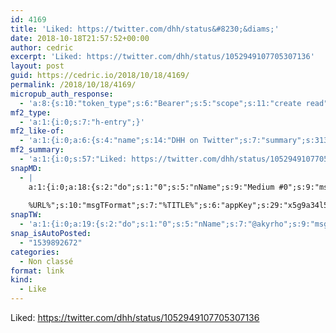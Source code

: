 ```yaml
---
id: 4169
title: 'Liked: https://twitter.com/dhh/status&#8230;&diams;'
date: 2018-10-18T21:57:52+00:00
author: cedric
excerpt: 'Liked: https://twitter.com/dhh/status/1052949107705307136'
layout: post
guid: https://cedric.io/2018/10/18/4169/
permalink: /2018/10/18/4169/
micropub_auth_response:
  - 'a:8:{s:10:"token_type";s:6:"Bearer";s:5:"scope";s:11:"create read";s:2:"me";s:18:"https://cedric.io/";s:9:"issued_by";s:45:"https://cedric.io/wp-json/indieauth/1.0/token";s:9:"client_id";s:33:"https://indigenous.abode.pub/ios/";s:9:"issued_at";i:1538146123;s:4:"user";i:1;s:13:"last_accessed";i:1539892671;}'
mf2_type:
  - 'a:1:{i:0;s:7:"h-entry";}'
mf2_like-of:
  - 'a:1:{i:0;a:6:{s:4:"name";s:14:"DHH on Twitter";s:7:"summary";s:313:"“🙄. This platonic ideal of the programmer sitting in a yoga pose while the divine inspiration and superior architecture arrives without a keyboard in sight is so fucking trite. It’s possible to think with a keyboard in your hand, to explore ideas while and because of the typing. https://t.co/dmJ0VptuvP”";s:8:"featured";s:76:"https://pbs.twimg.com/profile_images/975876868455809024/eK7mDppU_400x400.jpg";s:11:"publication";s:7:"Twitter";s:5:"photo";a:26:{i:0;s:76:"https://pbs.twimg.com/profile_images/975876868455809024/eK7mDppU_400x400.jpg";i:1;s:66:"https://pbs.twimg.com/profile_banners/14561327/1539031099/1500x500";i:2;s:75:"https://pbs.twimg.com/profile_images/975876868455809024/eK7mDppU_normal.jpg";i:3;s:75:"https://pbs.twimg.com/profile_images/975876868455809024/eK7mDppU_bigger.jpg";i:4;s:46:"https://abs.twimg.com/emoji/v2/72x72/1f644.png";i:5;s:92:"https://pbs.twimg.com/profile_images/2722171553/8b3f44685d85864ba7f7947be99496cd_normal.jpeg";i:6;s:76:"https://pbs.twimg.com/profile_images/1038119011148603392/7-O-bpXf_normal.jpg";i:7;s:75:"https://pbs.twimg.com/profile_images/951238338140258305/bH4hlDTU_normal.jpg";i:8;s:75:"https://pbs.twimg.com/profile_images/973684925588295680/BlmuDsjS_normal.jpg";i:9;s:75:"https://pbs.twimg.com/profile_images/480425778392207360/RsJQMp5h_normal.png";i:10;s:61:"https://pbs.twimg.com/profile_images/46934452/blob_normal.jpg";i:11;s:75:"https://pbs.twimg.com/profile_images/646457327780933632/8AiCqOne_normal.jpg";i:12;s:75:"https://pbs.twimg.com/profile_images/806763887366283268/P7kSaLPo_normal.jpg";i:13;s:89:"https://pbs.twimg.com/profile_images/303406836/losos_part_1_2600600false75ocop_normal.jpg";i:14;s:75:"https://pbs.twimg.com/profile_images/823313336800378880/J3QOqNvh_bigger.jpg";i:15;s:100:"https://pbs.twimg.com/profile_images/378800000498542163/90366807366b4d1e9323a657794b93c2_bigger.jpeg";i:16;s:76:"https://pbs.twimg.com/profile_images/1040916657584201730/rdV0fzlD_bigger.jpg";i:17;s:76:"https://pbs.twimg.com/profile_images/1008816722810265600/YwSS1kls_bigger.jpg";i:18;s:46:"https://abs.twimg.com/emoji/v2/72x72/1f4af.png";i:19;s:75:"https://pbs.twimg.com/profile_images/869640865853001728/AeeBXLRT_bigger.jpg";i:20;s:78:"https://abs.twimg.com/sticky/default_profile_images/default_profile_bigger.png";i:21;s:99:"https://pbs.twimg.com/profile_images/378800000598822507/aeecc725967046b7cf09bd04326d12f8_bigger.png";i:22;s:75:"https://pbs.twimg.com/profile_images/684032573585133568/QgdRNTgs_bigger.jpg";i:23;s:76:"https://pbs.twimg.com/profile_images/453426480371204097/uoBl8s5S_bigger.jpeg";i:24;s:75:"https://pbs.twimg.com/profile_images/739802444289445889/pZuNp32s_bigger.jpg";i:25;s:75:"https://pbs.twimg.com/profile_images/945591829109633024/ZWcAp5MU_bigger.jpg";}s:3:"url";s:50:"https://twitter.com/dhh/status/1052949107705307136";}}'
mf2_summary:
  - 'a:1:{i:0;s:57:"Liked: https://twitter.com/dhh/status/1052949107705307136";}'
snapMD:
  - |
    a:1:{i:0;a:18:{s:2:"do";s:1:"0";s:5:"nName";s:9:"Medium #0";s:9:"msgFormat";s:19:"%FULLTEXT%
    
    %URL%";s:10:"msgTFormat";s:7:"%TITLE%";s:6:"appKey";s:29:"x5g9a34l5z294i5y2q284e4g54454";s:6:"appSec";s:85:"d3h0a44e4s2b4i5u2r234m5f5b4v2l5q2a444h574347464a454x2w20374447494c484b4w2c464f5u2d4z2";s:8:"inclTags";s:1:"1";s:7:"fltrsOn";i:0;s:5:"fltrs";a:0:{}s:7:"proxyOn";i:0;s:7:"useSURL";i:0;s:1:"v";i:350;s:4:"publ";s:1:"0";s:11:"accessToken";s:65:"2353413aa5437433e5648ccf74a16119308317c52d1a24d8ed99f26add037528a";s:12:"appAppUserID";s:65:"104b21fd8da79171a6e7bf800d03b4b761204f242935e05d2d86850a6b1635f77";s:14:"appAppUserName";s:26:"Cédric Bousmanne (akyrho)";s:13:"appAppUserURL";s:26:"https://medium.com/@akyrho";s:7:"pubList";a:0:{}}}
snapTW:
  - 'a:1:{i:0;a:19:{s:2:"do";s:1:"0";s:5:"nName";s:7:"@akyrho";s:9:"msgFormat";s:26:"%TITLE%. %EXCERPT% - %URL%";s:6:"appKey";s:55:"x5g9a8325v2y475r3c4m48584n53446p423r3r5u3e356j5j3k4r2p3";s:6:"appSec";s:105:"d3h0a94o46415u594v3q5l5n5l4r4x474x4j484o473u4i5w2m4k494z2k344n306n5r3l5v2s554p4n3p3k45495c3z4v4d3m3u5w525";s:7:"fltrsOn";i:0;s:5:"fltrs";a:0:{}s:7:"proxyOn";i:0;s:7:"useSURL";i:0;s:1:"v";i:350;s:5:"twURL";s:25:"http://twitter.com/akyrho";s:11:"accessToken";s:50:"6678782-Eyg60SCeh7762DEIsYtTPD5GVeOuSN8ATMdF2Lpppe";s:14:"accessTokenSec";s:45:"PgGDCbcYLJnR5esZjY9ID72A33mUNCYnQwaQTBsojSJNa";s:5:"tw140";i:0;s:10:"riComments";s:1:"1";s:11:"riCommentsM";s:1:"1";s:12:"riCommentsAA";s:1:"1";s:8:"attchImg";s:1:"1";s:9:"wpImgSize";s:4:"full";}}'
snap_isAutoPosted:
  - "1539892672"
categories:
  - Non classé
format: link
kind:
  - Like
---
```

Liked: https://twitter.com/dhh/status/1052949107705307136